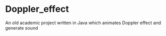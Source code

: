 # Doppler_effect
An old academic project written in Java which animates Doppler effect and generate sound
